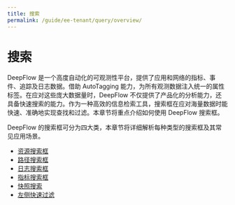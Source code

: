 ```yaml
---
title: 搜索
permalink: /guide/ee-tenant/query/overview/
---
```


# 搜索

DeepFlow 是一个高度自动化的可观测性平台，提供了应用和网络的指标、事件、追踪及日志数据。借助 AutoTagging 能力，为所有观测数据注入统一的属性标签。在应对这些庞大数据量时，DeepFlow 不仅提供了产品化的分析能力，还具备快速搜索的能力。作为一种高效的信息检索工具，搜索框在应对海量数据时能快速、准确地实现查找和过滤。本章节将重点介绍如何使用 DeepFlow 搜索框。

DeepFlow 的搜索框可分为四大类，本章节将详细解析每种类型的搜索框及其常见应用场景。

* [资源搜索框](./service-search/)
* [路径搜索框](./path-search/)
* [日志搜索框](./log-search/)
* [指标搜索框](./metric-search/)
* [快照搜索](./history/)
* [左侧快速过滤](./left-quick-filter/)
